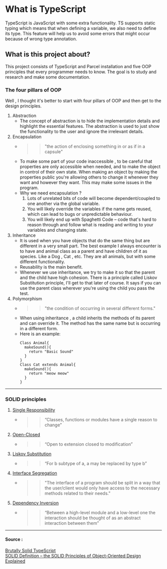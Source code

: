 # What is TypeScript
TypeScript is JavaScript with some extra functionality. TS supports static typing which means that when defining
a variable, we also need to define its type. This feature will help us to avoid some errors that might occur because
of wrong type annotation.

## What is this project about?
This project consists of TypeScript and Parcel installation and five OOP principles that
every programmer needs to know. The goal is to study and research and make some documentation.

### The four pillars of OOP
Well , I thought it's better to start with four pillars of OOP and then get to the design principles.
1. Abstraction
   - The concept of abstraction is to hide the implementation details and highlight the essential
   features. The abstraction is used to just show the functionality to the user and ignore the 
   irrelevant details.
2. Encapsulation
   - >> "the action of enclosing something in or as if in a capsule"
   - To make some part of your code inaccessible , to be careful that properties are only accessible
   when needed, and to make the object in control of their own state. When making an object by making
   the properties public you're allowing others to change it whenever they want and however they want.
   This may make some issues in the program. 
   - Why we need encapsulation ?
     1. Lots of unrelated bits of code will become dependent/coupled to one another via the global variable.
     2. You will likely override the variables if the name gets reused, which can lead to bugs or unpredictable behaviour.
     3. You will likely end up with Spaghetti Code – code that's hard to reason through and follow what is reading and writing to your variables and changing state.
3. Inheritance
   - It is used when you have objects that do the same thing but are different in a very small part. The best example
   I always encounter is to have and animal class as a parent and have children of it as species. Like a Dog , Cat
   , etc. They are all animals, but with some different functionality. 
   - Reusability is the main benefit.
   - Whenever we use inheritance, we try to make it so that the parent and the child have high cohesion.
   There is a principle called Liskov Substitution principle, I'll get to that later of course. It says if 
   you can use the parent class wherever you're using the child you pass the test.
4. Polymorphism
   - >> "the condition of occurring in several different forms."
   - When using inheritance , a child inherits the methods of its parent and can override it. The method has the same
   name but is occurring in a different form.
   - Here is an example:
     ```
     Class Animal{
       makeSound(){
         return "Basic Sound"
       }
     }
     Class Cat extends Animal{
       makeSound(){
         return "meow meow"
       }
     }
     ```
     
---

### SOLID principles

1. [Single Responsibility](./SOLID/0.S)
   - >> “Classes, functions or modules have a single reason to change”

2. [Open-Closed](./SOLID/1.O)
   - >> “Open to extension closed to modification”

3. [Liskov Substitution](./SOLID/2.L)
   - >> “For b subtype of a, a may be replaced by type b”

4. [Interface Segregation](./SOLID/3.I)
   - >> "The interface of a program should be split in a way that the user/client would only have access to the necessary methods related to their needs."

5. [Dependency Inversion](./SOLID/4.D)
   - >> “Between a high-level module and a low-level one the interaction should be thought of as an abstract interaction between them”

---

#### Source :

[Brutally Solid TypeScript](https://itnext.io/brutally-solid-typescript-ba745585f440) <br>
[SOLID Definition – the SOLID Principles of Object-Oriented Design Explained](https://www.freecodecamp.org/news/solid-principles-single-responsibility-principle-explained/#:~:text=The%20interface%20segregation%20principle%20states,methods%20related%20to%20their%20needs.)


